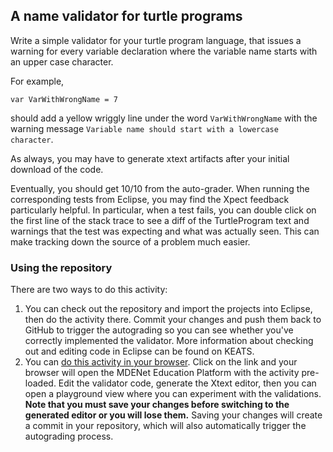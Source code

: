 ## A name validator for turtle programs

Write a simple validator for your turtle program language, that issues a warning for every variable declaration where the variable name starts with an upper case character.

For example, 

```
var VarWithWrongName = 7
```

should add a yellow wriggly line under the word `VarWithWrongName` with the warning message `Variable name should start with a lowercase character`.

As always, you may have to generate xtext artifacts after your initial download of the code.

Eventually, you should get 10/10 from the auto-grader. When running the corresponding tests from Eclipse, you may find the Xpect feedback particularly helpful. In particular, when a test fails, you can double click on the first line of the stack trace to see a diff of the TurtleProgram text and warnings that the test was expecting and what was actually seen. This can make tracking down the source of a problem much easier.

### Using the repository

There are two ways to do this activity:

1. You can check out the repository and import the projects into Eclipse, then do the activity there. Commit your changes and push them back to GitHub to trigger the autograding so you can see whether you've correctly implemented the validator. More information about checking out and editing code in Eclipse can be found on KEATS.
2. You can [do this activity in your browser](https://mdenet-ep.sites.er.kcl.ac.uk/?activities=https://raw.githubusercontent.com/6ccs3mde-7ccsmmdd-2023-24/turtles_name_validation/master/activity.json&privaterepo=true). Click on the link and your browser will open the MDENet Education Platform with the activity pre-loaded. Edit the validator code, generate the Xtext editor, then you can open a playground view where you can experiment with the validations. **Note that you must save your changes before switching to the generated editor or you will lose them.** Saving your changes will create a commit in your repository, which will also automatically trigger the autograding process.